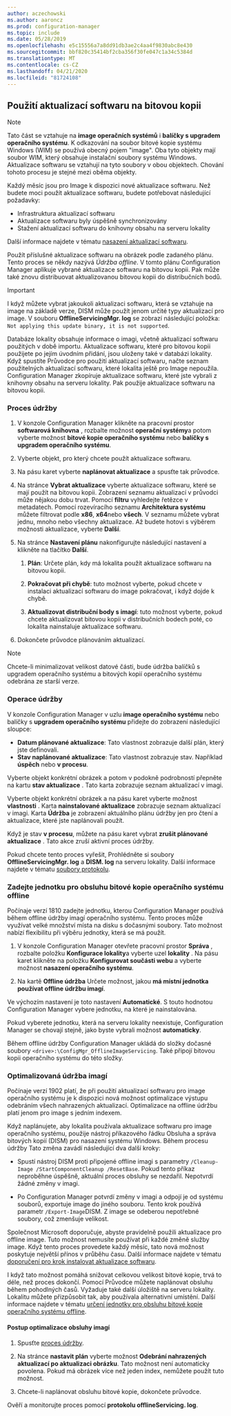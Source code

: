 ```yaml
---
author: aczechowski
ms.author: aaroncz
ms.prod: configuration-manager
ms.topic: include
ms.date: 05/28/2019
ms.openlocfilehash: e5c15556a7a8dd91db3ae2c4aa4f9830abc8e430
ms.sourcegitcommit: bbf820c35414bf2cba356f30fe047c1a34c5384d
ms.translationtype: MT
ms.contentlocale: cs-CZ
ms.lasthandoff: 04/21/2020
ms.locfileid: "81724108"
---
```

## <a name="apply-software-updates-to-an-image"></a><a name="BKMK_OSImagesApplyUpdates"></a>Použití aktualizací softwaru na bitovou kopii

> [!Note]  
> Tato část se vztahuje na **image operačních systémů** i **balíčky s upgradem operačního systému**. K odkazování na soubor bitové kopie systému Windows (WIM) se používá obecný pojem "image". Oba tyto objekty mají soubor WIM, který obsahuje instalační soubory systému Windows. Aktualizace softwaru se vztahují na tyto soubory v obou objektech. Chování tohoto procesu je stejné mezi oběma objekty.  

Každý měsíc jsou pro Image k dispozici nové aktualizace softwaru. Než budete moci použít aktualizace softwaru, budete potřebovat následující požadavky:

- Infrastruktura aktualizací softwaru  
- Aktualizace softwaru byly úspěšně synchronizovány  
- Stažení aktualizací softwaru do knihovny obsahu na serveru lokality  

Další informace najdete v tématu [nasazení aktualizací softwaru](../../../sum/deploy-use/deploy-software-updates.md).  

Použít příslušné aktualizace softwaru na obrázek podle zadaného plánu. Tento proces se někdy nazývá *Údržba offline*. V tomto plánu Configuration Manager aplikuje vybrané aktualizace softwaru na bitovou kopii. Pak může také znovu distribuovat aktualizovanou bitovou kopii do distribučních bodů.

> [!Important]  
> I když můžete vybrat jakoukoli aktualizaci softwaru, která se vztahuje na image na základě verze, DISM může použít jenom určité typy aktualizací pro image. V souboru **OfflineServicingMgr. log** se zobrazí následující položka: `Not applying this update binary, it is not supported`.<!-- SCCMDocs issue 1324 -->

Databáze lokality obsahuje informace o imagi, včetně aktualizací softwaru použitých v době importu. Aktualizace softwaru, které pro bitovou kopii použijete po jejím úvodním přidání, jsou uloženy také v databázi lokality. Když spustíte Průvodce pro použití aktualizací softwaru, načte seznam použitelných aktualizací softwaru, které lokalita ještě pro Image nepoužila. Configuration Manager zkopíruje aktualizace softwaru, které jste vybrali z knihovny obsahu na serveru lokality. Pak použije aktualizace softwaru na bitovou kopii.  

### <a name="servicing-process"></a>Proces údržby

1. V konzole Configuration Manager klikněte na pracovní prostor **softwarová knihovna** , rozbalte možnost **operační systémy**a potom vyberte možnost **bitové kopie operačního systému** nebo **balíčky s upgradem operačního systému**.  

2. Vyberte objekt, pro který chcete použít aktualizace softwaru.  

3. Na pásu karet vyberte **naplánovat aktualizace** a spusťte tak průvodce.  

4. Na stránce **Vybrat aktualizace** vyberte aktualizace softwaru, které se mají použít na bitovou kopii. Zobrazení seznamu aktualizací v průvodci může nějakou dobu trvat. Pomocí **filtru** vyhledejte řetězce v metadatech. Pomocí rozevíracího seznamu **Architektura systému** můžete filtrovat podle **x86**, **x64**nebo **všech**. V seznamu můžete vybrat jednu, mnoho nebo všechny aktualizace. Až budete hotovi s výběrem možnosti aktualizace, vyberte **Další**.  

5. Na stránce **Nastavení plánu** nakonfigurujte následující nastavení a klikněte na tlačítko **Další**.  

    1. **Plán**: Určete plán, kdy má lokalita použít aktualizace softwaru na bitovou kopii.  

    2. **Pokračovat při chybě**: tuto možnost vyberte, pokud chcete v instalaci aktualizací softwaru do image pokračovat, i když dojde k chybě.  

    3. **Aktualizovat distribuční body s imagí**: tuto možnost vyberte, pokud chcete aktualizovat bitovou kopii v distribučních bodech poté, co lokalita nainstaluje aktualizace softwaru.  

6. Dokončete průvodce plánováním aktualizací.  

> [!NOTE]  
> Chcete-li minimalizovat velikost datové části, bude údržba balíčků s upgradem operačního systému a bitových kopií operačního systému odebrána ze starší verze.  

### <a name="servicing-operations"></a>Operace údržby

V konzole Configuration Manager v uzlu **image operačního systému** nebo balíčky s **upgradem operačního systému** přidejte do zobrazení následující sloupce:

- **Datum plánované aktualizace**: Tato vlastnost zobrazuje další plán, který jste definovali.  
- **Stav naplánované aktualizace**: Tato vlastnost zobrazuje stav. Například **úspěch** nebo **v procesu**.  

Vyberte objekt konkrétní obrázek a potom v podokně podrobností přepněte na kartu **stav aktualizace** . Tato karta zobrazuje seznam aktualizací v imagi.

Vyberte objekt konkrétní obrázek a na pásu karet vyberte možnost **vlastnosti** . Karta **nainstalované aktualizace** zobrazuje seznam aktualizací v imagi. Karta **Údržba** je zobrazení aktuálního plánu údržby jen pro čtení a aktualizace, které jste naplánovali použít.

Když je stav **v procesu**, můžete na pásu karet vybrat **zrušit plánované aktualizace** . Tato akce zruší aktivní proces údržby.

Pokud chcete tento proces vyřešit, Prohlédněte si soubory **OfflineServicingMgr. log** a **DISM. log** na serveru lokality. Další informace najdete v tématu [soubory protokolu](../../../core/plan-design/hierarchy/log-files.md).

### <a name="specify-the-drive-for-offline-os-image-servicing"></a><a name="bkmk_servicing-drive"></a>Zadejte jednotku pro obsluhu bitové kopie operačního systému offline

<!--1358924-->

Počínaje verzí 1810 zadejte jednotku, kterou Configuration Manager používá během offline údržby imagí operačního systému. Tento proces může využívat velké množství místa na disku s dočasnými soubory. Tato možnost nabízí flexibilitu při výběru jednotky, která se má použít.

1. V konzole Configuration Manager otevřete pracovní prostor **Správa** , rozbalte položku **Konfigurace lokality**a vyberte uzel **lokality** . Na pásu karet klikněte na položku **Konfigurovat součásti webu** a vyberte možnost **nasazení operačního systému**.  

2. Na kartě **Offline údržba** Určete možnost, jakou **má místní jednotka používat offline údržbu imagí**.  

Ve výchozím nastavení je toto nastavení **Automatické**. S touto hodnotou Configuration Manager vybere jednotku, na které je nainstalována.

Pokud vyberete jednotku, která na serveru lokality neexistuje, Configuration Manager se chovají stejně, jako byste vybrali možnost **automaticky**.

Během offline údržby Configuration Manager ukládá do složky dočasné soubory `<drive>:\ConfigMgr_OfflineImageServicing`. Také připojí bitovou kopii operačního systému do této složky.

### <a name="optimized-image-servicing"></a><a name="bkmk_resetbase"></a>Optimalizovaná údržba imagí

<!--3555951-->

Počínaje verzí 1902 platí, že při použití aktualizací softwaru pro image operačního systému je k dispozici nová možnost optimalizace výstupu odebráním všech nahrazených aktualizací. Optimalizace na offline údržbu platí jenom pro image s jedním indexem.

Když naplánujete, aby lokalita používala aktualizace softwaru pro image operačního systému, použije nástroj příkazového řádku Obsluha a správa bitových kopií (DISM) pro nasazení systému Windows. Během procesu údržby Tato změna zavádí následující dva další kroky:  

- Spustí nástroj DISM proti připojené offline imagi s parametry `/Cleanup-Image /StartComponentCleanup /ResetBase`. Pokud tento příkaz neproběhne úspěšně, aktuální proces obsluhy se nezdařil. Nepotvrdí žádné změny v imagi.  

- Po Configuration Manager potvrdí změny v imagi a odpojí je od systému souborů, exportuje image do jiného souboru. Tento krok používá parametr `/Export-Image`DISM. Z image se odeberou nepotřebné soubory, což zmenšuje velikost.  

Společnost Microsoft doporučuje, abyste pravidelně použili aktualizace pro offline image. Tuto možnost nemusíte používat při každé změně služby image. Když tento proces provedete každý měsíc, tato nová možnost poskytuje největší přínos v průběhu času. Další informace najdete v tématu [doporučení pro krok instalovat aktualizace softwaru](../../understand/install-software-updates.md#recommendations).

I když tato možnost pomáhá snižovat celkovou velikost bitové kopie, trvá to déle, než proces dokončí. Pomocí Průvodce můžete naplánovat obsluhu během pohodlných časů. Vyžaduje také další úložiště na serveru lokality. Lokalitu můžete přizpůsobit tak, aby používala alternativní umístění. Další informace najdete v tématu [určení jednotky pro obsluhu bitové kopie operačního systému offline](#bkmk_servicing-drive).

#### <a name="process-to-optimize-image-servicing"></a>Postup optimalizace obsluhy imagí

1. Spusťte [proces údržby](#servicing-process).  

2. Na stránce **nastavit plán** vyberte možnost **Odebrání nahrazených aktualizací po aktualizaci obrázku**. Tato možnost není automaticky povolena. Pokud má obrázek více než jeden index, nemůžete použít tuto možnost.  

3. Chcete-li naplánovat obsluhu bitové kopie, dokončete průvodce.  

Ověří a monitorujte proces pomocí **protokolu offlineServicing. log**.
